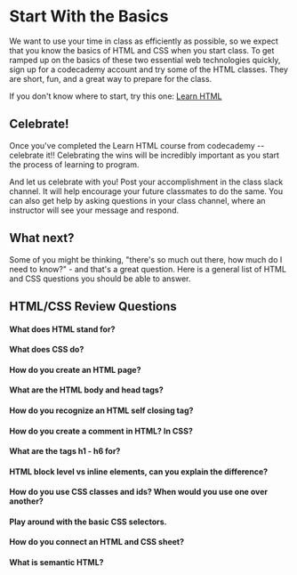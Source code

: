 # Start With the Basics

We want to use your time in class as efficiently as possible, so we expect that you know the basics of HTML and CSS when you start class. To get ramped up on the basics of these two essential web technologies quickly, sign up for a codecademy account and try some of the HTML classes. They are short, fun, and a great way to prepare for the class.

If you don't know where to start, try this one: <a href="https://www.codecademy.com/learn/learn-html">Learn HTML</a>

## Celebrate!
Once you've completed the Learn HTML course from codecademy -- celebrate it!! Celebrating the wins will be incredibly important as you start the process of learning to program.
 
And let us celebrate with you! Post your accomplishment in the class slack channel. It will help encourage your future classmates to do the same. You can also get help by asking questions in your class channel, where an instructor will see your message and respond. 

## What next?
Some of you might be thinking, "there's so much out there, how much do I need to know?" - and that's a great question. Here is a general list of HTML and CSS questions you should be able to answer.

## HTML/CSS Review Questions

#### What does HTML stand for?
#### What does CSS do?
#### How do you create an HTML page?
#### What are the HTML body and head tags?
#### How do you recognize an HTML self closing tag?
#### How do you create a comment in HTML? In CSS?
#### What are the tags h1 - h6 for?
#### HTML block level vs inline elements, can you explain the difference?
#### How do you use CSS classes and ids? When would you use one over another?
#### Play around with the basic CSS selectors.
#### How do you connect an HTML and CSS sheet?
#### What is semantic HTML?
